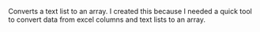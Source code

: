 Converts a text list to an array. I created this because I needed a quick tool to convert data from excel columns and text lists to an array.